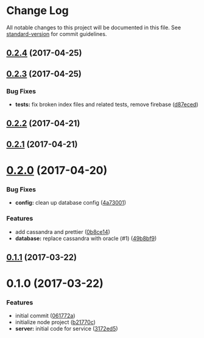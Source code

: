 # Change Log

All notable changes to this project will be documented in this file. See [standard-version](https://github.com/conventional-changelog/standard-version) for commit guidelines.

<a name="0.2.4"></a>
## [0.2.4](https://github.com/shellthor/microservice-boilerplate/compare/v0.2.3...v0.2.4) (2017-04-25)



<a name="0.2.3"></a>
## [0.2.3](https://github.com/shellthor/microservice-boilerplate/compare/v0.2.2...v0.2.3) (2017-04-25)


### Bug Fixes

* **tests:** fix broken index files and related tests, remove firebase ([d87eced](https://github.com/shellthor/microservice-boilerplate/commit/d87eced))



<a name="0.2.2"></a>
## [0.2.2](https://github.com/shellthor/microservice-boilerplate/compare/v0.2.1...v0.2.2) (2017-04-21)



<a name="0.2.1"></a>
## [0.2.1](https://github.com/shellthor/microservice-boilerplate/compare/v0.2.0...v0.2.1) (2017-04-21)



<a name="0.2.0"></a>
# [0.2.0](https://github.com/shellthor/microservice-boilerplate/compare/v0.1.1...v0.2.0) (2017-04-20)


### Bug Fixes

* **config:** clean up database config ([4a73001](https://github.com/shellthor/microservice-boilerplate/commit/4a73001))


### Features

* add cassandra and prettier ([0b8ce14](https://github.com/shellthor/microservice-boilerplate/commit/0b8ce14))
* **database:** replace cassandra with oracle (#1) ([49b8bf9](https://github.com/shellthor/microservice-boilerplate/commit/49b8bf9))



<a name="0.1.1"></a>
## [0.1.1](https://github.com/shellthor/microservice-boilerplate/compare/v0.1.0...v0.1.1) (2017-03-22)



<a name="0.1.0"></a>
# 0.1.0 (2017-03-22)


### Features

* initial commit ([061772a](https://github.com/shellthor/microservice-boilerplate/commit/061772a))
* initialize node project ([b21770c](https://github.com/shellthor/microservice-boilerplate/commit/b21770c))
* **server:** initial code for service ([3172ed5](https://github.com/shellthor/microservice-boilerplate/commit/3172ed5))
